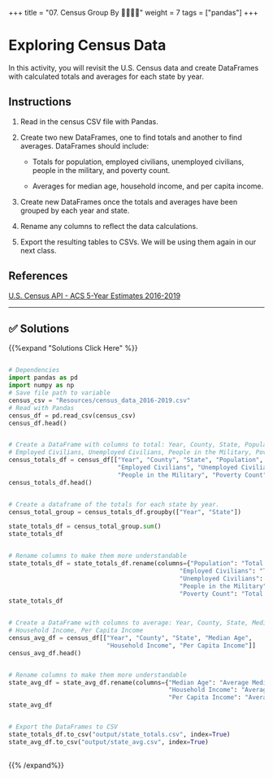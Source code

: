 +++
title = "07. Census Group By 👩‍🎓👨‍🎓"
weight = 7
tags = ["pandas"] 
+++

# Exploring Census Data

In this activity, you will revisit the U.S. Census data and create DataFrames with calculated totals and averages for each state by year.

## Instructions

1. Read in the census CSV file with Pandas.

2. Create two new DataFrames, one to find totals and another to find averages. DataFrames should include:

    * Totals for population, employed civilians, unemployed civilians, people in the military, and poverty count.

    * Averages for median age, household income, and per capita income.

3. Create new DataFrames once the totals and averages have been grouped by each year and state.

4. Rename any columns to reflect the data calculations.

5. Export the resulting tables to CSVs. We will be using them again in our next class.

## References

[U.S. Census API - ACS 5-Year Estimates 2016-2019](https://www.census.gov/data/developers/data-sets/census-microdata-api.ACS_5-Year_PUMS.html)

- - -


## ✅ Solutions
{{%expand "Solutions Click Here" %}}
```python

# Dependencies
import pandas as pd
import numpy as np
# Save file path to variable
census_csv = "Resources/census_data_2016-2019.csv"
# Read with Pandas
census_df = pd.read_csv(census_csv)
census_df.head()


# Create a DataFrame with columns to total: Year, County, State, Population, 
# Employed Civilians, Unemployed Civilians, People in the Military, Poverty Count
census_totals_df = census_df[["Year", "County", "State", "Population", 
                              "Employed Civilians", "Unemployed Civilians",
                              "People in the Military", "Poverty Count"]]
census_totals_df.head()


# Create a dataframe of the totals for each state by year.
census_total_group = census_totals_df.groupby(["Year", "State"])

state_totals_df = census_total_group.sum()
state_totals_df


# Rename columns to make them more understandable
state_totals_df = state_totals_df.rename(columns={"Population": "Total Population",
                                               "Employed Civilians": "Total Employed Civilians",
                                               "Unemployed Civilians": "Total Unemployed Civilians",
                                               "People in the Military": "Total People in the Military",
                                               "Poverty Count": "Total Population in Poverty"})
state_totals_df


# Create a DataFrame with columns to average: Year, County, State, Median Age, 
# Household Income, Per Capita Income
census_avg_df = census_df[["Year", "County", "State", "Median Age", 
                           "Household Income", "Per Capita Income"]]
census_avg_df.head()


# Rename columns to make them more understandable
state_avg_df = state_avg_df.rename(columns={"Median Age": "Average Median Age by County",
                                            "Household Income": "Average Household Income by County",
                                            "Per Capita Income": "Average Per Capita Income by County"})
state_avg_df


# Export the DataFrames to CSV
state_totals_df.to_csv("output/state_totals.csv", index=True)
state_avg_df.to_csv("output/state_avg.csv", index=True)
 
```
{{% /expand%}}